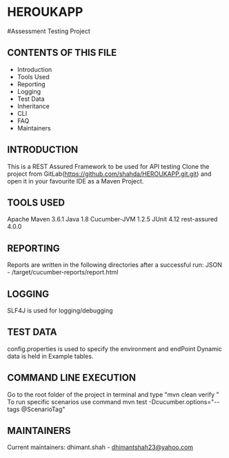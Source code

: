 # HEROUKAPP

#Assessment Testing Project

CONTENTS OF THIS FILE
---------------------
 * Introduction
 * Tools Used
 * Reporting
 * Logging
 * Test Data
 * Inheritance
 * CLI
 * FAQ
 * Maintainers
 

INTRODUCTION
------------
This is a REST Assured Framework to be used for API testing
Clone the project from GitLab(https://github.com/shahda/HEROUKAPP.git.git) and open it in your favourite IDE as a
Maven Project.

TOOLS USED
----------
Apache Maven 3.6.1
Java 1.8
Cucumber-JVM 1.2.5
JUnit 4.12
rest-assured 4.0.0

REPORTING
---------
Reports are written in the following directories after a successful run:
JSON - /target/cucumber-reports/report.html

LOGGING
-------
SLF4J is used for logging/debugging

TEST DATA
---------
config.properties is used to specify the environment and endPoint
Dynamic data is held in Example tables.

COMMAND LINE EXECUTION
----------------------
Go to the root folder of the project in terminal and type "mvn clean verify "
To run specific scenarios use command mvn test -Dcucumber.options="--tags @ScenarioTag"

MAINTAINERS
-----------
Current maintainers:
dhimant.shah - dhimantshah23@yahoo.com
